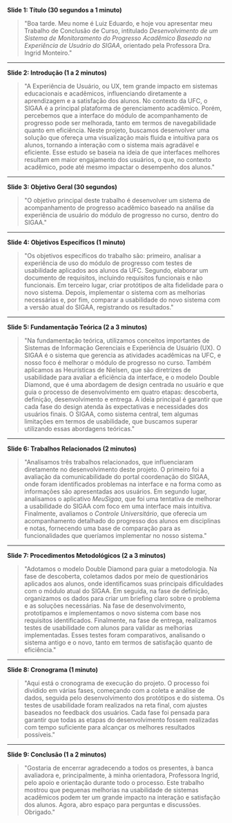 
**Slide 1: Título (30 segundos a 1 minuto)**

> "Boa tarde. Meu nome é Luiz Eduardo, e hoje vou apresentar meu Trabalho de Conclusão de Curso, intitulado _Desenvolvimento de um Sistema de Monitoramento do Progresso Acadêmico Baseado na Experiência de Usuário do SIGAA_, orientado pela Professora Dra. Ingrid Monteiro."

---

**Slide 2: Introdução (1 a 2 minutos)**

> "A Experiência de Usuário, ou UX, tem grande impacto em sistemas educacionais e acadêmicos, influenciando diretamente a aprendizagem e a satisfação dos alunos. No contexto da UFC, o SIGAA é a principal plataforma de gerenciamento acadêmico. Porém, percebemos que a interface do módulo de acompanhamento de progresso pode ser melhorada, tanto em termos de navegabilidade quanto em eficiência. Neste projeto, buscamos desenvolver uma solução que ofereça uma visualização mais fluida e intuitiva para os alunos, tornando a interação com o sistema mais agradável e eficiente. Esse estudo se baseia na ideia de que interfaces melhores resultam em maior engajamento dos usuários, o que, no contexto acadêmico, pode até mesmo impactar o desempenho dos alunos."

---

**Slide 3: Objetivo Geral (30 segundos)**

> "O objetivo principal deste trabalho é desenvolver um sistema de acompanhamento de progresso acadêmico baseado na análise da experiência de usuário do módulo de progresso no curso, dentro do SIGAA."

---

**Slide 4: Objetivos Específicos (1 minuto)**

> "Os objetivos específicos do trabalho são: primeiro, analisar a experiência de uso do módulo de progresso com testes de usabilidade aplicados aos alunos da UFC. Segundo, elaborar um documento de requisitos, incluindo requisitos funcionais e não funcionais. Em terceiro lugar, criar protótipos de alta fidelidade para o novo sistema. Depois, implementar o sistema com as melhorias necessárias e, por fim, comparar a usabilidade do novo sistema com a versão atual do SIGAA, registrando os resultados."

---

**Slide 5: Fundamentação Teórica (2 a 3 minutos)**

> "Na fundamentação teórica, utilizamos conceitos importantes de Sistemas de Informação Gerenciais e Experiência de Usuário (UX). O SIGAA é o sistema que gerencia as atividades acadêmicas na UFC, e nosso foco é melhorar o módulo de progresso no curso. Também aplicamos as Heurísticas de Nielsen, que são diretrizes de usabilidade para avaliar a eficiência da interface, e o modelo Double Diamond, que é uma abordagem de design centrada no usuário e que guia o processo de desenvolvimento em quatro etapas: descoberta, definição, desenvolvimento e entrega. A ideia principal é garantir que cada fase do design atenda às expectativas e necessidades dos usuários finais. O SIGAA, como sistema central, tem algumas limitações em termos de usabilidade, que buscamos superar utilizando essas abordagens teóricas."

---

**Slide 6: Trabalhos Relacionados (2 minutos)**

> "Analisamos três trabalhos relacionados, que influenciaram diretamente no desenvolvimento deste projeto. O primeiro foi a avaliação da comunicabilidade do portal coordenação do SIGAA, onde foram identificados problemas na interface e na forma como as informações são apresentadas aos usuários. Em segundo lugar, analisamos o aplicativo _MeuSigaa_, que foi uma tentativa de melhorar a usabilidade do SIGAA com foco em uma interface mais intuitiva. Finalmente, avaliamos o _Controle Universitário_, que oferecia um acompanhamento detalhado do progresso dos alunos em disciplinas e notas, fornecendo uma base de comparação para as funcionalidades que queríamos implementar no nosso sistema."

---

**Slide 7: Procedimentos Metodológicos (2 a 3 minutos)**

> "Adotamos o modelo Double Diamond para guiar a metodologia. Na fase de descoberta, coletamos dados por meio de questionários aplicados aos alunos, onde identificamos suas principais dificuldades com o módulo atual do SIGAA. Em seguida, na fase de definição, organizamos os dados para criar um briefing claro sobre o problema e as soluções necessárias. Na fase de desenvolvimento, prototipamos e implementamos o novo sistema com base nos requisitos identificados. Finalmente, na fase de entrega, realizamos testes de usabilidade com alunos para validar as melhorias implementadas. Esses testes foram comparativos, analisando o sistema antigo e o novo, tanto em termos de satisfação quanto de eficiência."

---

**Slide 8: Cronograma (1 minuto)**

> "Aqui está o cronograma de execução do projeto. O processo foi dividido em várias fases, começando com a coleta e análise de dados, seguida pelo desenvolvimento dos protótipos e do sistema. Os testes de usabilidade foram realizados na reta final, com ajustes baseados no feedback dos usuários. Cada fase foi pensada para garantir que todas as etapas do desenvolvimento fossem realizadas com tempo suficiente para alcançar os melhores resultados possíveis."

---

**Slide 9: Conclusão (1 a 2 minutos)**

> "Gostaria de encerrar agradecendo a todos os presentes, à banca avaliadora e, principalmente, à minha orientadora, Professora Ingrid, pelo apoio e orientação durante todo o processo. Este trabalho mostrou que pequenas melhorias na usabilidade de sistemas acadêmicos podem ter um grande impacto na interação e satisfação dos alunos. Agora, abro espaço para perguntas e discussões. Obrigado."